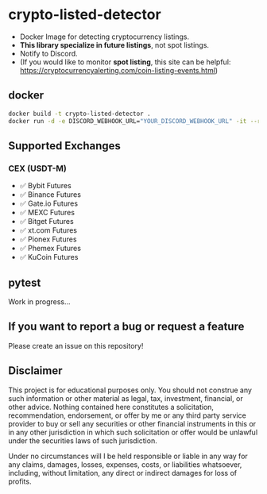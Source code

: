 # crypto-listed-detector

- Docker Image for detecting cryptocurrency listings.
- **This library specialize in future listings**, not spot listings.
- Notify to Discord.
- (If you would like to monitor **spot listing**, this site can be helpful: https://cryptocurrencyalerting.com/coin-listing-events.html)

## docker
```bash
docker build -t crypto-listed-detector .
docker run -d -e DISCORD_WEBHOOK_URL="YOUR_DISCORD_WEBHOOK_URL" -it --rm crypto-listed-detector -d
```

## Supported Exchanges
### CEX (USDT-M)
- ✅ Bybit Futures
- ✅ Binance Futures
- ✅ Gate.io Futures
- ✅ MEXC Futures
- ✅ Bitget Futures
- ✅ xt.com Futures
- ✅ Pionex Futures
- ✅ Phemex Futures
- ✅ KuCoin Futures

## pytest
Work in progress...

## If you want to report a bug or request a feature
Please create an issue on this repository!

## Disclaimer
This project is for educational purposes only. You should not construe any such information or other material as legal,
tax, investment, financial, or other advice. Nothing contained here constitutes a solicitation, recommendation,
endorsement, or offer by me or any third party service provider to buy or sell any securities or other financial
instruments in this or in any other jurisdiction in which such solicitation or offer would be unlawful under the
securities laws of such jurisdiction.

Under no circumstances will I be held responsible or liable in any way for any claims, damages, losses, expenses, costs,
or liabilities whatsoever, including, without limitation, any direct or indirect damages for loss of profits.
